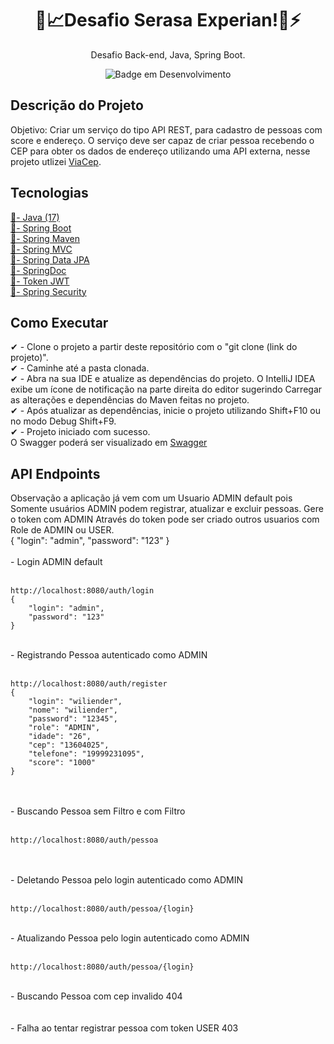 <h1 align="center">🏬📈Desafio Serasa Experian!🚀⚡</h1>
<div align="center">
    Desafio Back-end, Java, Spring Boot.
</div>
<div align="center">
  
  ![Badge em Desenvolvimento](http://img.shields.io/static/v1?label=STATUS&message=EM_ANDAMENTO&color=GREEN&style=for-the-badge)
</div>

<h2> Descrição do Projeto </h2>

Objetivo: Criar um serviço do tipo API REST, para cadastro de pessoas com score e endereço. O serviço deve ser capaz de criar pessoa recebendo o CEP para obter os dados de endereço utilizando uma API externa, nesse projeto utlizei <a target="_blank" href="https://viacep.com.br/">ViaCep</a>.

<div>
  <h2> Tecnologias </h2>
  <a target="_blank" href="https://www.oracle.com/java/technologies/javase/jdk17-archive-downloads.html">📌- Java (17)  <br></a>
  <a target="_blank" href="https://spring.io/projects/spring-boot/">📌- Spring Boot  <br></a>
  <a target="_blank" href="https://docs.spring.io/spring-boot/docs/current/maven-plugin/reference/htmlsingle/">📌- Spring Maven  <br></a>
  <a target="_blank" href="https://docs.spring.io/spring-framework/reference/web/webmvc.html">📌- Spring MVC  <br></a>
  <a target="_blank" href="https://spring.io/projects/spring-data-jpa/">📌- Spring Data JPA  <br></a>
  <a target="_blank" href="https://springdoc.org/">📌- SpringDoc  <br></a>
  <a target="_blank" href="https://jwt.io/libraries?language=Java">📌- Token JWT  <br></a>
  <a target="_blank" href="https://spring.io/projects/spring-security/">📌- Spring Security  <br></a>
</div>
<div>
  <h2> Como Executar </h2>
</div>
✔ - Clone o projeto a partir deste repositório com o "git clone (link do projeto)". <br>
✔ - Caminhe até a pasta clonada. <br>
✔ - Abra na sua IDE e atualize as dependências do projeto. O IntelliJ IDEA exibe um ícone de notificação na parte direita do editor sugerindo Carregar as alterações e dependências do Maven feitas no projeto. <br>
✔ - Após atualizar as dependências, inicie o projeto utilizando Shift+F10 ou no modo Debug Shift+F9. <br>
✔ - Projeto iniciado com sucesso. <br>
O Swagger poderá ser visualizado em <a target="_blank" href="http://localhost:8080/swagger-ui/index.html"> Swagger  <br></a>
<div>
  <h2>API Endpoints </h2>
</div>
Observação a aplicação já vem com um Usuario ADMIN default pois Somente usuários ADMIN podem registrar, atualizar e excluir pessoas. Gere o token com ADMIN Através do token pode ser criado outros usuarios com Role de ADMIN ou USER. <br>
{
    "login": "admin",
    "password": "123"
}<br><br>
- Login ADMIN default <br><br>

```
http://localhost:8080/auth/login
{
    "login": "admin",
    "password": "123"
}
```
<img align="center" id="login_admin_geracao_token.png" src="documentation/login_admin_geracao_token.png" alt="">
<br><br>
- Registrando Pessoa autenticado como ADMIN <br><br>

```
http://localhost:8080/auth/register
{
    "login": "wiliender",
    "nome": "wiliender",
    "password": "12345",
    "role": "ADMIN",
    "idade": "26",
    "cep": "13604025",
    "telefone": "19999231095",
    "score": "1000"
}
```
<img align="center" id="inserindo_token_role_admin.png" src="documentation/inserindo_token_role_admin.png" alt="">
<img align="center" id="registrando_pessoa_token_admin.png" src="documentation/registrando_pessoa_token_admin.png" alt="">
<br><br>
- Buscando Pessoa sem Filtro e com Filtro <br><br>

```
http://localhost:8080/auth/pessoa
```
<img align="center" id="get_all_sem_passar_nada_no_filtro.png" src="documentation/get_all_sem_passar_nada_no_filtro.png" alt="">
<img align="center" id="get_filtro_nome.png" src="documentation/get_filtro_nome.png" alt="">
<img align="center" id="get_filtro_idade.png" src="documentation/get_filtro_idade.png" alt="">
<img align="center" id="get_filtro_cep.png" src="documentation/get_filtro_cep.png" alt="">
<img align="center" id="get_filtro_nome_idade.png" src="documentation/get_filtro_nome_idade.png" alt="">
<img align="center" id="get_filtro_404.png" src="documentation/get_filtro_404.png" alt="">
<br><br>
- Deletando Pessoa pelo login autenticado como ADMIN <br><br>

```
http://localhost:8080/auth/pessoa/{login}
```
<img align="center" id="metodo_delete_token_admin.png" src="documentation/metodo_delete_token_admin.png" alt="">
<br><br>
- Atualizando Pessoa pelo login autenticado como ADMIN <br><br>

```
http://localhost:8080/auth/pessoa/{login}
```
<img align="center" id="metodo_update_token_admin.png" src="documentation/metodo_update_token_admin.png" alt="">
<br><br>
- Buscando Pessoa com cep invalido 404 <br><br>

<img align="center" id="get_filtro_404.png" src="documentation/get_filtro_404.png" alt="">
<br><br>
- Falha ao tentar registrar pessoa com token USER 403 <br><br>

<img align="center" id="gerando_token_role_user.png" src="documentation/gerando_token_role_user.png" alt="">
<img align="center" id="token_role_user.png" src="documentation/token_role_user.png" alt="">
<img align="center" id="register_token_user_403.png" src="documentation/register_token_user_403.png" alt="">
